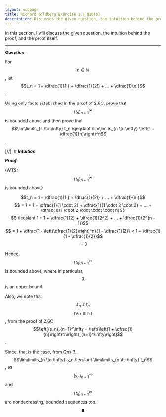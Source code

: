 ```yaml
---
layout: subpage
title: Richard Goldberg Exercise 2.6 Q10(b)
description: Discusses the given question, the intuition behind the proof, and the proof itself
---
```


In this section, I will discuss the given question, the intuition behind the proof, and the
proof itself.

---

_**Question**_

For $$n \in \mathbb{N}$$, let $$t_n = 1 + \dfrac{1}{1!} + \dfrac{1}{2!} + ... + \dfrac{1}{n!}$$.

Using only facts established in the proof of 2.6C, prove that $$(t_n)_{n=1}^\infty$$ is bounded
above and then prove that
$$\lim\limits_{n \to \infty} t_n \geqslant \lim\limits_{n \to \infty} \left(1 + \dfrac{1}{n}\right)^n$$.

[//]: # _**Intuition**_

_**Proof**_

(WTS: $$(t_n)_{n=1}^\infty$$ is bounded above)

$$t_n = 1 + \dfrac{1}{1!} + \dfrac{1}{2!} + ... + \dfrac{1}{n!}$$
$$ = 1 + 1 + \dfrac{1}{1 \cdot 2} + \dfrac{1}{1 \cdot 2 \cdot 3} + ... + \dfrac{1}{1 \cdot 2 \cdot \cdot \cdot n}$$
$$ \leqslant 1 + 1 + \dfrac{1}{2} + \dfrac{1}{2^2} + ... + \dfrac{1}{2^{n - 1}}$$
$$ = 1 + \dfrac{1 - \left(\dfrac{1}{2}\right)^n}{1 - \dfrac{1}{2}} < 1 + \dfrac{1}{1 - \dfrac{1}{2}}$$
$$ = 3$$

Hence, $$(t_n)_{n=1}^\infty$$ is bounded above, where in particular, $$3$$ is an upper
bound.

Also, we note that $$s_n \leqslant t_n$$ $$(\forall n \in \mathbb{N})$$, from the proof
of 2.6C
$$\left[(s_n)_{n=1}^\infty = \left(\left(1 + \dfrac{1}{n}\right)^n\right)_{n=1}^\infty\right]$$.

Since, that is the case, from [Qns 3](../0000000013),
$$\lim\limits_{n \to \infty} s_n \leqslant \lim\limits_{n \to \infty} t_n$$, as
$$(s_n)_{n=1}^\infty$$ and $$(t_n)_{n=1}^\infty$$ are nondecreasing, bounded sequences too.
$$\blacksquare$$
